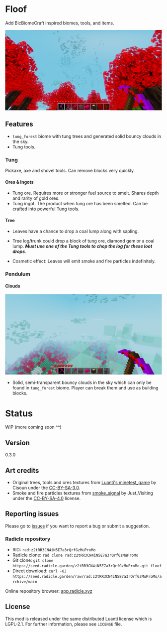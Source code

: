# Floof

Add BicBiomeCraft inspired biomes, tools, and items.

![](screenshot.png)

## Features

- `tung_forest` biome with tung trees and generated solid bouncy clouds in the sky.
- Tung tools.

### Tung

Pickaxe, axe and shovel tools. Can remove blocks very quickly.

#### Ores & Ingots

- Tung ore. Requires more or stronger fuel source to smelt. Shares depth and rarity of gold ores.
- Tung ingot. The product when tung ore has been smelted. Can be crafted into
powerful Tung tools.

#### Tree

- Leaves have a chance to drop a coal lump along with sapling.

- Tree log/trunk could drop a block of tung ore, diamond gem or a coal lump. ***Must use one of the Tung tools to chop the log for these loot drops***.

- Cosmetic effect: Leaves will emit smoke and fire particles indefinitely.

### Pendulum

#### Clouds

![](screenshots/clouds.png)

- Solid, semi-transparent bouncy clouds in the sky which can only be found in `tung_forest` biome. Player can break them and use as building blocks.

# Status

WIP (more coming soon ^^)

## Version

0.3.0

## Art credits

- Original trees, tools and ores textures from [Luanti's minetest_game](https://github.com/luanti-org/minetest_game) by Cisoun under the [CC-BY-SA-3.0](http://creativecommons.org/licenses/by-sa/3.0/).
- Smoke and fire particles textures from [smoke_signal](https://content.luanti.org/packages/Just_Visiting/smoke_signals/) by Just_Visiting under the [CC-BY-SA-4.0](https://creativecommons.org/licenses/by-sa/4.0/deed.en) license.

## Reporting issues

Please go to [issues](https://github.com/cloudyluna/floof/issues) if you want to report a bug or submit a
suggestion.

### Radicle repository

- RID: `rad:z2tRR3CN4iN5E7a3rQrfGzMuProMo`
- Radicle clone: `rad clone rad:z2tRR3CN4iN5E7a3rQrfGzMuProMo`
- Git clone: `git clone https://seed.radicle.garden/z2tRR3CN4iN5E7a3rQrfGzMuProMo.git floof`
- Direct download: `curl -OJ https://seed.radicle.garden/raw/rad:z2tRR3CN4iN5E7a3rQrfGzMuProMo/archive/main`

Online repository browser: [app.radicle.xyz](https://app.radicle.xyz/nodes/seed.radicle.garden/rad%3Az2tRR3CN4iN5E7a3rQrfGzMuProMo)

## License

This mod is released under the same distributed Luanti license which is LGPL-2.1. For further information, please see `LICENSE` file.
